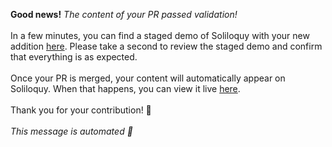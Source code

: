 **Good news!** *The content of your PR passed validation!*<br><br>In a few minutes, you can find a staged demo of Soliloquy with your new addition [here](https://soliloquy-dev.herokuapp.com/). Please take a second to review the staged demo and confirm that everything is as expected.<br><br>Once your PR is merged, your content will automatically appear on Soliloquy. When that happens, you can view it live [here](https://www.soliloquy.dev).<br><br>Thank you for your contribution! 🎉<br><br>*This message is automated 🤖*